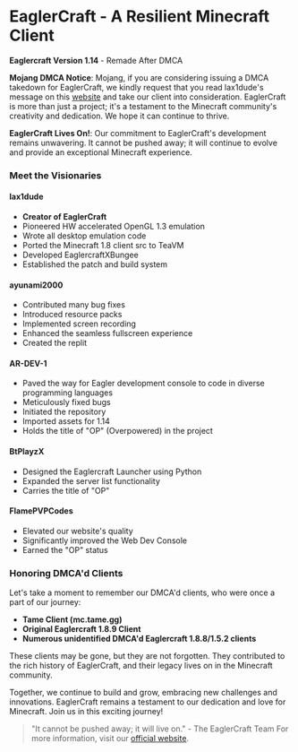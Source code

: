 # EaglerCraft - A Resilient Minecraft Client

**Eaglercraft Version 1.14** - Remade After DMCA

**Mojang DMCA Notice**: Mojang, if you are considering issuing a DMCA takedown for EaglerCraft, we kindly request that you read lax1dude's message on this [website](https://github.com/lax1dude/eaglercraftx-1.8) and take our client into consideration. EaglerCraft is more than just a project; it's a testament to the Minecraft community's creativity and dedication. We hope it can continue to thrive.

**EaglerCraft Lives On!**: Our commitment to EaglerCraft's development remains unwavering. It cannot be pushed away; it will continue to evolve and provide an exceptional Minecraft experience.

### Meet the Visionaries

#### lax1dude
- **Creator of EaglerCraft**
- Pioneered HW accelerated OpenGL 1.3 emulation
- Wrote all desktop emulation code
- Ported the Minecraft 1.8 client src to TeaVM
- Developed EaglercraftXBungee
- Established the patch and build system

#### ayunami2000
- Contributed many bug fixes
- Introduced resource packs
- Implemented screen recording
- Enhanced the seamless fullscreen experience
- Created the replit

#### AR-DEV-1
- Paved the way for Eagler development console to code in diverse programming languages
- Meticulously fixed bugs
- Initiated the repository
- Imported assets for 1.14
- Holds the title of "OP" (Overpowered) in the project

#### BtPlayzX
- Designed the Eaglercraft Launcher using Python
- Expanded the server list functionality
- Carries the title of "OP"

#### FlamePVPCodes
- Elevated our website's quality
- Significantly improved the Web Dev Console
- Earned the "OP" status

### Honoring DMCA'd Clients

Let's take a moment to remember our DMCA'd clients, who were once a part of our journey:

- **Tame Client (mc.tame.gg)**
- **Original Eaglercraft 1.8.9 Client**
- **Numerous unidentified DMCA'd Eaglercraft 1.8.8/1.5.2 clients**

These clients may be gone, but they are not forgotten. They contributed to the rich history of EaglerCraft, and their legacy lives on in the Minecraft community.

Together, we continue to build and grow, embracing new challenges and innovations. EaglerCraft remains a testament to our dedication and love for Minecraft. Join us in this exciting journey!

> "It cannot be pushed away; it will live on." - The EaglerCraft Team
For more information, visit our [official website](insert_website_url_here).
